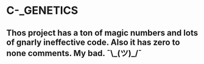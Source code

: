 # C-_GENETICS

## Thos project has a ton of magic numbers and lots of gnarly ineffective code. Also it has zero to none comments. My bad. ¯\\\_(ツ)\_/¯   
